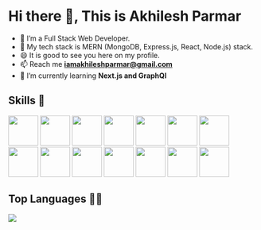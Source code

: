 # Hi there 👋, This is Akhilesh Parmar

- 🔭 I’m a Full Stack Web Developer.
- 🌱 My tech stack is MERN (MongoDB, Express.js, React, Node.js) stack.
- 😄 It is good to see you here on my profile.
- 📫 Reach me **iamakhileshparmar@gmail.com**
- 🌱 I’m currently learning **Next.js and GraphQl**

## Skills 🤖

<img height="60" width="60" style="display:inline;" src="https://raw.githubusercontent.com/akhileshparmar/akhileshparmar.github.io/0d0976dfd6a215aff7da54d3b6e03aa08bcd54c3/src/images/html.svg" />

<img height="60" width="60" style="display:inline;" src="https://raw.githubusercontent.com/akhileshparmar/akhileshparmar.github.io/0d0976dfd6a215aff7da54d3b6e03aa08bcd54c3/src/images/css.svg" />

<img height="60" width="60" style="display:inline;" src="https://raw.githubusercontent.com/akhileshparmar/akhileshparmar.github.io/0d0976dfd6a215aff7da54d3b6e03aa08bcd54c3/src/images/javascript.svg" />

<img height="60" width="60" style="display:inline;" src="https://raw.githubusercontent.com/akhileshparmar/akhileshparmar.github.io/0d0976dfd6a215aff7da54d3b6e03aa08bcd54c3/src/images/typescript.svg" />

<img height="60" width="60" style="display:inline;" src="https://raw.githubusercontent.com/akhileshparmar/akhileshparmar.github.io/0d0976dfd6a215aff7da54d3b6e03aa08bcd54c3/src/images/mongodb.svg" />

<img height="60" width="60" style="display:inline;" src="https://raw.githubusercontent.com/akhileshparmar/akhileshparmar.github.io/0d0976dfd6a215aff7da54d3b6e03aa08bcd54c3/src/images/expressjs(b).svg" />

<img height="60" width="60" style="display:inline;" src="https://raw.githubusercontent.com/akhileshparmar/akhileshparmar.github.io/0d0976dfd6a215aff7da54d3b6e03aa08bcd54c3/src/images/reactjs.svg" />

<img height="60" width="60" style="display:inline;" src="https://raw.githubusercontent.com/akhileshparmar/akhileshparmar.github.io/0d0976dfd6a215aff7da54d3b6e03aa08bcd54c3/src/images/nodejs.svg" />

<img height="60" width="60" style="display:inline;" src="https://raw.githubusercontent.com/akhileshparmar/akhileshparmar.github.io/0d0976dfd6a215aff7da54d3b6e03aa08bcd54c3/src/images/nextjs(b).svg" />

<img height="60" width="60" style="display:inline;" src="https://raw.githubusercontent.com/akhileshparmar/akhileshparmar.github.io/0d0976dfd6a215aff7da54d3b6e03aa08bcd54c3/src/images/graphql.svg" />

<img height="60" width="60" style="display:inline;" src="https://raw.githubusercontent.com/akhileshparmar/akhileshparmar.github.io/0d0976dfd6a215aff7da54d3b6e03aa08bcd54c3/src/images/git.svg" />

<img height="60" width="60" style="display:inline;" src="https://raw.githubusercontent.com/akhileshparmar/akhileshparmar.github.io/0d0976dfd6a215aff7da54d3b6e03aa08bcd54c3/src/images/redux.svg" />

<img height="60" width="60" style="display:inline;" src="https://raw.githubusercontent.com/akhileshparmar/akhileshparmar.github.io/0d0976dfd6a215aff7da54d3b6e03aa08bcd54c3/src/images/tailwind.svg" />

<img height="60" width="60" style="display:inline;" src="https://raw.githubusercontent.com/akhileshparmar/akhileshparmar.github.io/0d0976dfd6a215aff7da54d3b6e03aa08bcd54c3/src/images/bootstrap.svg" />

## Top Languages 👨‍💻

<img align='center' src='https://github-readme-stats.vercel.app/api/top-langs/?username=akhileshparmar&langs_count=8&layout=compact&show_icons=true&theme=radical'/>

